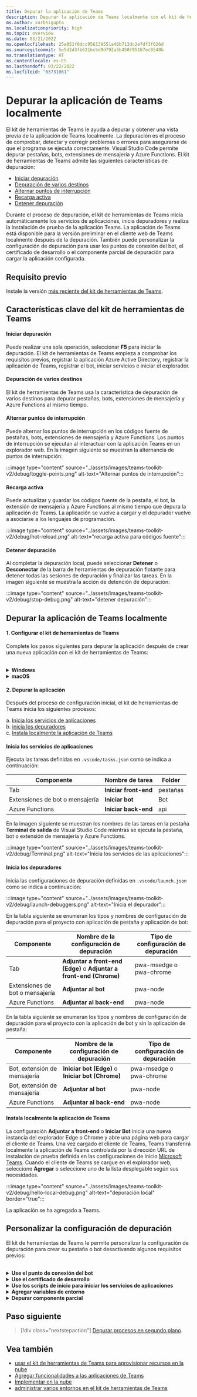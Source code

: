 ```yaml
---
title: Depurar la aplicación de Teams
description: Depurar la aplicación de Teams localmente con el kit de herramientas de Teams
ms.author: surbhigupta
ms.localizationpriority: high
ms.topic: overview
ms.date: 03/21/2022
ms.openlocfilehash: 25a851f0dcc956139551a46b713dc2e7df3f626d
ms.sourcegitcommit: 5e5d2d3fb621bcbd9d792a5b450f95167ec8548b
ms.translationtype: HT
ms.contentlocale: es-ES
ms.lasthandoff: 03/22/2022
ms.locfileid: "63731861"
---
```

# <a name="debug-your-teams-app-locally"></a>Depurar la aplicación de Teams localmente

El kit de herramientas de Teams le ayuda a depurar y obtener una vista previa de la aplicación de Teams localmente. La depuración es el proceso de comprobar, detectar y corregir problemas o errores para asegurarse de que el programa se ejecuta correctamente. Visual Studio Code permite depurar pestañas, bots, extensiones de mensajería y Azure Functions. El kit de herramientas de Teams admite las siguientes características de depuración:

* [Iniciar depuración](#start-debugging)
* [ Depuración de varios destinos](#multi-target-debugging)
* [Alternar puntos de interrupción](#toggle-breakpoints)
* [Recarga activa ](#hot-reload)
* [Detener depuración](#stop-debugging)  


Durante el proceso de depuración, el kit de herramientas de Teams inicia automáticamente los servicios de aplicaciones, inicia depuradores y realiza la instalación de prueba de la aplicación Teams. La aplicación de Teams está disponible para la versión preliminar en el cliente web de Teams localmente después de la depuración. También puede personalizar la configuración de depuración para usar los puntos de conexión del bot, el certificado de desarrollo o el componente parcial de depuración para cargar la aplicación configurada.

## <a name="prerequisite"></a>Requisito previo

Instale la versión [más reciente del kit de herramientas de Teams](https://marketplace.visualstudio.com/items?itemName=TeamsDevApp.ms-teams-vscode-extension).

## <a name="key-features-of-teams-toolkit"></a>Características clave del kit de herramientas de Teams

#### <a name="start-debugging"></a>Iniciar depuración

Puede realizar una sola operación, seleccionar **F5** para iniciar la depuración. El kit de herramientas de Teams empieza a comprobar los requisitos previos, registrar la aplicación Azure Active Directory, registrar la aplicación de Teams, registrar el bot, iniciar servicios e iniciar el explorador.

#### <a name="multi-target-debugging"></a>Depuración de varios destinos

El kit de herramientas de Teams usa la característica de depuración de varios destinos para depurar pestañas, bots, extensiones de mensajería y Azure Functions al mismo tiempo.

#### <a name="toggle-breakpoints"></a>Alternar puntos de interrupción

Puede alternar los puntos de interrupción en los códigos fuente de pestañas, bots, extensiones de mensajería y Azure Functions. Los puntos de interrupción se ejecutan al interactuar con la aplicación Teams en un explorador web. En la imagen siguiente se muestran la alternancia de puntos de interrupción:

   :::image type="content" source="../assets/images/teams-toolkit-v2/debug/toggle-points.png" alt-text="Alternar puntos de interrupción":::

#### <a name="hot-reload"></a>Recarga activa

Puede actualizar y guardar los códigos fuente de la pestaña, el bot, la extensión de mensajería y Azure Functions al mismo tiempo que depura la aplicación de Teams. La aplicación se vuelve a cargar y el depurador vuelve a asociarse a los lenguajes de programación.

   :::image type="content" source="../assets/images/teams-toolkit-v2/debug/hot-reload.png" alt-text="recarga activa para códigos fuente":::

#### <a name="stop-debugging"></a>Detener depuración

Al completar la depuración local, puede seleccionar **Detener** o **Desconectar** de la barra de herramientas de depuración flotante para detener todas las sesiones de depuración y finalizar las tareas. En la imagen siguiente se muestra la acción de detención de depuración:

   :::image type="content" source="../assets/images/teams-toolkit-v2/debug/stop-debug.png" alt-text="detener depuración":::

## <a name="debug-your-teams-app-locally"></a>Depurar la aplicación de Teams localmente

#### <a name="1-set-up-your-teams-toolkit"></a>1. Configurar el kit de herramientas de Teams

Complete los pasos siguientes para depurar la aplicación después de crear una nueva aplicación con el kit de herramientas de Teams:

<br>

<details>
<summary><b>Windows</b></summary>

1. Seleccione **Depurar Edge** o **Depurar Chrome** en **Ejecución y depuración** desde la barra de actividades.

   :::image type="content" source="../assets/images/teams-toolkit-v2/debug/debug-run.png" alt-text="Opciones del explorador" border="false":::

1. Seleccione **Iniciar depuración (F5)** o  **Ejecutar** para ejecutar la aplicación de Teams en modo de depuración.

   :::image type="content" source="../assets/images/teams-toolkit-v2/debug/start-debugging.png" alt-text="Iniciar depuración" border="false":::

3. Seleccione **iniciar sesión** con su cuenta de Microsoft 365.

   :::image type="content" source="../assets/images/teams-toolkit-v2/debug/microsoft365-signin.png" alt-text="Iniciar sesión" border="true":::


   > [!TIP]
   > Puede seleccionar **Más información** para obtener información sobre el Programa de Desarrolladores de Microsoft 365. Se abrirá el explorador web predeterminado para que pueda iniciar sesión en su cuenta de Microsoft 365 con sus credenciales.

4. Seleccione **Instalar** para instalar el certificado de desarrollo para localhost.

    :::image type="content" source="../assets/images/teams-toolkit-v2/debug/install-certificate.png" alt-text="certificado" border="true":::

   > [!TIP]
   > Puede seleccionar **Más información** para conocer el certificado de desarrollo.

5. Seleccione **Sí** si aparece el siguiente cuadro de diálogo:

    :::image type="content" source="../assets/images/teams-toolkit-v2/debug/development-certificate.png" alt-text="Entidad de certificación" border="true":::

El kit de herramientas inicia una nueva instancia del explorador Edge o Chrome en función de su selección y abre una página web para cargar el cliente de Teams.  

</details>

<details>
<summary><b>macOS</b></summary>

1. Seleccione **Depurar Edge** o **Depurar Chrome** en **Ejecución y depuración** desde la barra de actividades.

   :::image type="content" source="../assets/images/teams-toolkit-v2/debug/debug-run.png" alt-text="Listas del explorador" border="false":::

1. Seleccione **Iniciar depuración (F5)** o  **Ejecutar** para ejecutar la aplicación de Teams en modo de depuración.

   :::image type="content" source="../assets/images/teams-toolkit-v2/debug/start-debugging.png" alt-text="Depuración de la aplicación" border="false":::

3. Seleccione **iniciar sesión** con su cuenta de Microsoft 365.

   :::image type="content" source="../assets/images/teams-toolkit-v2/debug/microsoft365-signin.png" alt-text="iniciar sesión en la cuenta de M365" border="true":::

   > [!TIP]
   > Puede seleccionar **Más información** para obtener información sobre el Programa de Desarrolladores de Microsoft 365. Se abrirá el explorador web predeterminado para que pueda iniciar sesión en su cuenta de Microsoft 365 con sus credenciales.

4. Seleccione **Instalar** para instalar el certificado de desarrollo para localhost.

    :::image type="content" source="../assets/images/teams-toolkit-v2/debug/install-certificate.png" alt-text="certificado" border="true":::

   > [!TIP]
   > Puede seleccionar **Más información** para conocer el certificado de desarrollo.

5. Escriba su **Nombre de usuario** y **Contraseña** y, a continuación, seleccione **Actualizar configuración** en el cuadro de diálogo siguiente:

    :::image type="content" source="../assets/images/teams-toolkit-v2/debug/mac-settings.png" alt-text="iniciar sesión en mac" border="true":::

El kit de herramientas inicia una nueva instancia del explorador Edge o Chrome en función de su selección y abre una página web para cargar el cliente de Teams. 

</details>


#### <a name="2-debug-your-app"></a>2. Depurar la aplicación 

Después del proceso de configuración inicial, el kit de herramientas de Teams inicia los siguientes procesos:

  a. [Inicia los servicios de aplicaciones](#starts-app-services) </br>
  b. [inicia los depuradores](#launches-debuggers)   </br>
  c. [Instala localmente la aplicación de Teams](#sideloads-the-teams-app)
        
#### <a name="starts-app-services"></a>Inicia los servicios de aplicaciones

Ejecuta las tareas definidas en `.vscode/tasks.json` como se indica a continuación:

|  Componente |  Nombre de tarea  | Folder |
| --- | --- | --- |
|  Tab |  **Iniciar front-end** |  pestañas |
|  Extensiones de bot o mensajería |  **Iniciar bot** |  Bot |
|  Azure Functions |  **Iniciar back-end** |  api |

En la imagen siguiente se muestran los nombres de las tareas en la pestaña **Terminal** **de salida** de Visual Studio Code mientras se ejecuta la pestaña, bot o extensión de mensajería y Azure Functions.

:::image type="content" source="../assets/images/teams-toolkit-v2/debug/Terminal.png" alt-text="Inicia los servicios de las aplicaciones":::

#### <a name="launches-debuggers"></a>Inicia los depuradores

Inicia las configuraciones de depuración definidas en `.vscode/launch.json` como se indica a continuación:

:::image type="content" source="../assets/images/teams-toolkit-v2/debug/launch-debuggers.png" alt-text="Inicia el depurador":::

En la tabla siguiente se enumeran los tipos y nombres de configuración de depuración para el proyecto con aplicación de pestaña y aplicación de bot:

|  Componente |  Nombre de la configuración de depuración  | Tipo de configuración de depuración |
| --- | --- | --- |
|  Tab |  **Adjuntar a front-end (Edge)** o  **Adjuntar a front-end (Chrome)**  |  pwa-msedge o pwa-chrome  |
|  Extensiones de bot o mensajería |   **Adjuntar al bot** |  pwa-node |
| Azure Functions |   **Adjuntar al back-end** |  pwa-node |

En la tabla siguiente se enumeran los tipos y nombres de configuración de depuración para el proyecto con la aplicación de bot y sin la aplicación de pestaña:

|  Componente |  Nombre de la configuración de depuración  | Tipo de configuración de depuración  |
| --- | --- | --- |
|  Bot, extensión de mensajería  | **Iniciar bot (Edge)** o  **Iniciar bot (Chrome)**  |   pwa-msedge o pwa-chrome  |
|  Bot, extensión de mensajería  |   **Adjuntar al bot** |  pwa-node  |
|  Azure Functions |  **Adjuntar al back-end** |  pwa-node |

#### <a name="sideloads-the-teams-app"></a>Instala localmente la aplicación de Teams

La configuración **Adjuntar a front-end** o **Iniciar Bot** inicia una nueva instancia del explorador Edge o Chrome y abre una página web para cargar el cliente de Teams. Una vez cargado el cliente de Teams, Teams transferirá localmente la aplicación de Teams controlada por la dirección URL de instalación de prueba definida en las configuraciones de inicio [Microsoft Teams](https://teams.microsoft.com/l/app/>${localTeamsAppId}?installAppPackage=true&webjoin=true&${account-hint}).  Cuando el cliente de Teams se cargue en el explorador web, seleccione **Agregar** o seleccione uno de la lista desplegable según sus necesidades.

   :::image type="content" source="../assets/images/teams-toolkit-v2/debug/hello-local-debug.png" alt-text="depuración local" border="true":::

   La aplicación se ha agregado a Teams.

## <a name="customize-debug-settings"></a>Personalizar la configuración de depuración

El kit de herramientas de Teams le permite personalizar la configuración de depuración para crear su pestaña o bot desactivando algunos requisitos previos:

<br>

<details>
<summary><b>Use el punto de conexión del bot</b></summary>

1. En la configuración de Visual Studio Code desactive **Asegúrese de que Ngrok está instalado e iniciado (ngrok)**.

1. Establezca la configuración de botDomain y botEndpoint en `.fx/configs/localSettings.json` el dominio y en el punto de conexión.

:::image type="content" source="../assets/images/teams-toolkit-v2/debug/bot-endpoint.png" alt-text="Personaiize bot endpoint":::

</details>

<details>
<summary><b>Use el certificado de desarrollo</b></summary>

1. En la configuración de Visual Studio Code, desactive **Asegurarse de que el certificado de desarrollo es de confianza (devCert)**.

1. Establezca la configuración de sslCertFile y sslKeyFile en `.fx/configs/localSettings.json` a la ruta de acceso del archivo de certificado y la ruta de acceso del archivo de clave.

:::image type="content" source="../assets/images/teams-toolkit-v2/debug/development-certificate-customize.png" alt-text="Personalizar el certificado":::

</details>

<details>
<summary><b>Use los scripts de inicio para iniciar los servicios de aplicaciones</b></summary>

1. Para la pestaña, actualice el `dev:teamsfx`script en `tabs/package.json`.

1. Para la extensión de bot o mensajería, actualice el `dev:teamsfx` script en `bot/package.json`.

1. Para Azure Functions, actualice el `dev:teamsfx` script en `api/package.json` y para TypeScript actualice el `watch:teamsfx` script.

   > [!NOTE]
   > Actualmente, la pestaña, el bot, las aplicaciones de extensión de mensajería y los puertos de Azure Functions no admiten la personalización.

</details>

<details>
<summary><b>Agregar variables de entorno</b></summary>

Puede agregar variables de entorno a `.env.teamsfx.local` archivo para pestaña, bot, extensión de mensajería y Azure Functions. Teams Toolkit carga las variables de entorno que agregó para iniciar los servicios durante la depuración local.

 > [!NOTE]
 > Asegúrese de iniciar una nueva depuración local después de agregar nuevas variables de entorno, ya que las variables de entorno no admiten la recarga activa.

</details>

<details>
<summary><b>Depurar componente parcial</b></summary>


Teams Toolkit usa la depuración de varios destinos de Visual Studio Code para depurar la pestaña, el bot, la extensión de mensajería y Azure Functions al mismo tiempo. Puede actualizar `.vscode/launch.json` y `.vscode/tasks.json` para depurar componentes parciales. Si desea depurar la pestaña solo en una pestaña más un bot con un proyecto de Azure Functions, siga estos pasos:

1. Comentario **Asociar a bot** y **Asociar a** back-end desde el compuesto de depuración en `.vscode/launch.json`

   ```json
   {
       "name": "Debug (Edge)",
        "configurations": [
           "Attach to Frontend (Edge)",
           // "Attach to Bot",
           // "Attach to Backend""
           ],
           "preLaunchTask": "Pre Debug Check & Start All",
           "presentation": {
               "group": "all",
               "order": 1
           },
           "stopAll": true

   }
   ```

2. Comentario **Iniciar** back-end e Iniciar bot desde la tarea Iniciar todo en .vscode/tasks.json

   ```json
   {
                                           
       "label": "Start All",
       "dependsOn": [
           "Start Frontend",
             // "Start Backend",
             // "Start Bot"

         ]
              
   }
   ```

</details>


## <a name="next-step"></a>Paso siguiente

> [!div class="nextstepaction"]
> [Depurar procesos en segundo plano](debug-background-process.md).

## <a name="see-also"></a>Vea también

* [usar el kit de herramientas de Teams para aprovisionar recursos en la nube](provision.md)
* [Agregar funcionalidades a las aplicaciones de Teams](add-capability.md)
* [Implementar en la nube](deploy.md)
* [administrar varios entornos en el kit de herramientas de Teams](TeamsFx-multi-env.md)
